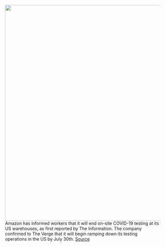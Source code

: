 <img src='https://cdn.vox-cdn.com/thumbor/KeozzBfqPuKh6R5l-YjUhSsYEWo=/0x0:3000x2000/1200x800/filters:focal(1260x760:1740x1240)/cdn.vox-cdn.com/uploads/chorus_image/image/69603734/acastro_180329_1777_amazon_0002.0.jpg' width='700px' /><br/>
Amazon has informed workers that it will end on-site COVID-19 testing at its US warehouses, as first reported by The Information. The company confirmed to The Verge that it will begin ramping down its testing operations in the US by July 30th.
<a href='https://www.theverge.com/2021/7/19/22584386/amazon-end-onsite-covid-19-testing-us-warehouses'> Source <a/>